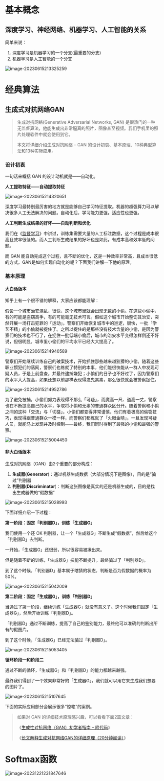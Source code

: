 # 基本概念

## 深度学习、神经网络、机器学习、人工智能的关系

简单来说：

1. 深度学习是机器学习的一个分支(最重要的分支)
2. 机器学习是人工智能的一个分支

![image-20230615213325259](./深度学习.assets/image-20230615213325259.png)







# 经典算法



## 生成式对抗网络GAN

> 生成对抗网络(Generative Adversarial Networks, GAN) 是很热门的一种无监督算法，他能生成出非常逼真的照片，图像甚至视频。我们手机里的照片处理软件中就会使用到它。
>
> 本文将详细介绍生成对抗网络 – GAN 的设计初衷、基本原理、10种典型算法和13种实际应用。

### 设计初衷

一句话来概括 GAN 的设计动机就是——自动化。

**人工提取特征——自动提取特征**

![image-20230615214320651](./深度学习.assets/image-20230615214320651.png)

深度学习最特别最厉害的地方就是能够自己学习特征提取。机器的超强算力可以解决很多人工无法解决的问题。自动化后，学习能力更强，适应性也更强。

**人工判断生成结果的好坏——自动判断和优化**

我们在《[监督学习](http://localhost:3000/#/Theory/ML/机器学习?id=监督学习)》中讲过，训练集需要大量的人工标注数据，这个过程是成本很高且效率很低的。而人工判断生成结果的好坏也是如此，有成本高和效率低的问题。

而 GAN 能自动完成这个过程，且不断的优化，这是一种效率非常高，且成本很低的方式。GAN是如何实现自动化的呢？下面我们讲解一下他的原理。

### 基本原理

#### 大白话版本

知乎上有一个很不错的解释，大家应该都能理解：

假设一个城市治安混乱，很快，这个城市里就会出现无数的小偷。在这些小偷中，有的可能是盗窃高手，有的可能毫无技术可言。假如这个城市开始整饬其治安，突然开展一场打击犯罪的「运动」，警察们开始恢复城市中的巡逻，很快，一批「学艺不精」的小偷就被捉住了。之所以捉住的是那些没有技术含量的小偷，是因为警察们的技术也不行了，在捉住一批低端小偷后，城市的治安水平变得怎样倒还不好说，但很明显，城市里小偷们的平均水平已经大大提高了。

![image-20230615214940589](./深度学习.assets/image-20230615214940589.png)

警察们开始继续训练自己的破案技术，开始抓住那些越来越狡猾的小偷。随着这些职业惯犯们的落网，警察们也练就了特别的本事，他们能很快能从一群人中发现可疑人员，于是上前盘查，并最终逮捕嫌犯；小偷们的日子也不好过了，因为警察们的水平大大提高，如果还想以前那样表现得鬼鬼祟祟，那么很快就会被警察捉住。

![image-20230615214952786](./深度学习.assets/image-20230615214952786.png)

为了避免被捕，小偷们努力表现得不那么「可疑」，而魔高一尺、道高一丈，警察也在不断提高自己的水平，争取将小偷和无辜的普通群众区分开。随着警察和小偷之间的这种「交流」与「切磋」，小偷们都变得非常谨慎，他们有着极高的偷窃技巧，表现得跟普通群众一模一样，而警察们都练就了「火眼金睛」，一旦发现可疑人员，就能马上发现并及时控制——最终，我们同时得到了最强的小偷和最强的警察。

![image-20230615215004450](./深度学习.assets/image-20230615215004450.png)

#### 非大白话版本

生成对抗网络（GAN）由2个重要的部分构成：

1. **生成器(Generator**)：通过机器生成数据（大部分情况下是图像），目的是“骗过”判别器
2. **判别器(Discriminator**)：判断这张图像是真实的还是机器生成的，目的是找出生成器做的“假数据”

![image-20230615215028993](./深度学习.assets/image-20230615215028993.png)

下面详细介绍一下过程：

**第一阶段：固定「判别器D」，训练「生成器G」**

我们使用一个还 OK 判别器，让一个「生成器G」不断生成“假数据”，然后给这个「判别器D」去判断。

一开始，「生成器G」还很弱，所以很容易被揪出来。

但是随着不断的训练，「生成器G」技能不断提升，最终骗过了「判别器D」。

到了这个时候，「判别器D」基本属于瞎猜的状态，判断是否为假数据的概率为50%。

![image-20230615215042009](./深度学习.assets/image-20230615215042009.png)

**第二阶段：固定「生成器G」，训练「判别器D」**

当通过了第一阶段，继续训练「生成器G」就没有意义了。这个时候我们固定「生成器G」，然后开始训练「判别器D」。

「判别器D」通过不断训练，提高了自己的鉴别能力，最终他可以准确的判断出所有的假图片。

到了这个时候，「生成器G」已经无法骗过「判别器D」。

![image-20230615215053405](./深度学习.assets/image-20230615215053405.png)

**循环阶段一和阶段二**

通过不断的循环，「生成器G」和「判别器D」的能力都越来越强。

最终我们得到了一个效果非常好的「生成器G」，我们就可以用它来生成我们想要的图片了。

![image-20230615215107645](./深度学习.assets/image-20230615215107645.png)

下面的实际应用部分会展示很多“惊艳”的案例。

> 如果对 GAN 的详细技术原理感兴趣，可以看看下面2篇文章：
>
> 《[生成性对抗网络（GAN）初学者指南 – 附代码](https://easyai.tech/blog/generative-adversarial-networks-gans-a-beginners-guide/)》
>
> 《[长文解释生成对抗网络GAN的详细原理（20分钟阅读）](https://easyai.tech/blog/understanding-generative-adversarial-networks-gans/)》



# Softmax函数

![image-20231221231847646](./深度学习.assets/image-20231221231847646.png)